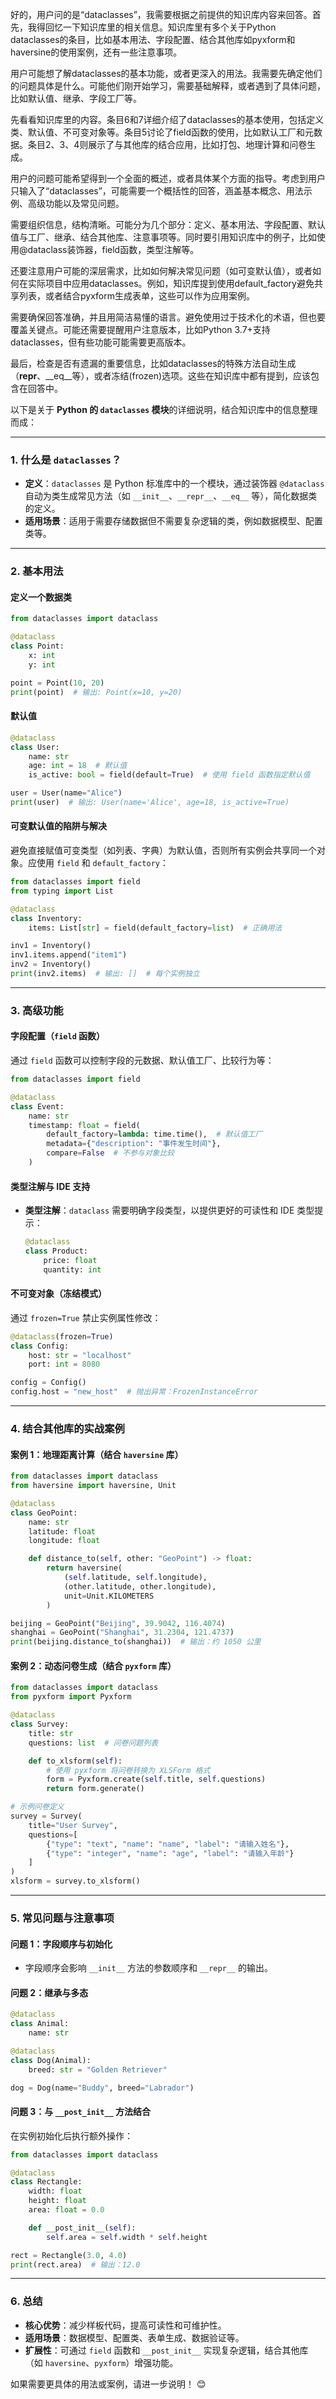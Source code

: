 好的，用户问的是“dataclasses”，我需要根据之前提供的知识库内容来回答。首先，我得回忆一下知识库里的相关信息。知识库里有多个关于Python dataclasses的条目，比如基本用法、字段配置、结合其他库如pyxform和haversine的使用案例，还有一些注意事项。

用户可能想了解dataclasses的基本功能，或者更深入的用法。我需要先确定他们的问题具体是什么。可能他们刚开始学习，需要基础解释，或者遇到了具体问题，比如默认值、继承、字段工厂等。

先看看知识库里的内容。条目6和7详细介绍了dataclasses的基本使用，包括定义类、默认值、不可变对象等。条目5讨论了field函数的使用，比如默认工厂和元数据。条目2、3、4则展示了与其他库的结合应用，比如打包、地理计算和问卷生成。

用户的问题可能希望得到一个全面的概述，或者具体某个方面的指导。考虑到用户只输入了“dataclasses”，可能需要一个概括性的回答，涵盖基本概念、用法示例、高级功能以及常见问题。

需要组织信息，结构清晰。可能分为几个部分：定义、基本用法、字段配置、默认值与工厂、继承、结合其他库、注意事项等。同时要引用知识库中的例子，比如使用@dataclass装饰器，field函数，类型注解等。

还要注意用户可能的深层需求，比如如何解决常见问题（如可变默认值），或者如何在实际项目中应用dataclasses。例如，知识库提到使用default_factory避免共享列表，或者结合pyxform生成表单，这些可以作为应用案例。

需要确保回答准确，并且用简洁易懂的语言。避免使用过于技术化的术语，但也要覆盖关键点。可能还需要提醒用户注意版本，比如Python 3.7+支持dataclasses，但有些功能可能需要更高版本。

最后，检查是否有遗漏的重要信息，比如dataclasses的特殊方法自动生成（__repr__、__eq__等），或者冻结(frozen)选项。这些在知识库中都有提到，应该包含在回答中。

以下是关于 **Python 的 `dataclasses` 模块**的详细说明，结合知识库中的信息整理而成：

---

### **1. 什么是 `dataclasses`？**
- **定义**：`dataclasses` 是 Python 标准库中的一个模块，通过装饰器 `@dataclass` 自动为类生成常见方法（如 `__init__`、`__repr__`、`__eq__` 等），简化数据类的定义。
- **适用场景**：适用于需要存储数据但不需要复杂逻辑的类，例如数据模型、配置类等。

---

### **2. 基本用法**
#### **定义一个数据类**
```python
from dataclasses import dataclass

@dataclass
class Point:
    x: int
    y: int

point = Point(10, 20)
print(point)  # 输出: Point(x=10, y=20)
```

#### **默认值**
```python
@dataclass
class User:
    name: str
    age: int = 18  # 默认值
    is_active: bool = field(default=True)  # 使用 field 函数指定默认值

user = User(name="Alice")
print(user)  # 输出: User(name='Alice', age=18, is_active=True)
```

#### **可变默认值的陷阱与解决**
避免直接赋值可变类型（如列表、字典）为默认值，否则所有实例会共享同一个对象。应使用 `field` 和 `default_factory`：
```python
from dataclasses import field
from typing import List

@dataclass
class Inventory:
    items: List[str] = field(default_factory=list)  # 正确用法

inv1 = Inventory()
inv1.items.append("item1")
inv2 = Inventory()
print(inv2.items)  # 输出: []  # 每个实例独立
```

---

### **3. 高级功能**
#### **字段配置（`field` 函数）**
通过 `field` 函数可以控制字段的元数据、默认值工厂、比较行为等：
```python
from dataclasses import field

@dataclass
class Event:
    name: str
    timestamp: float = field(
        default_factory=lambda: time.time(),  # 默认值工厂
        metadata={"description": "事件发生时间"},
        compare=False  # 不参与对象比较
    )
```

#### **类型注解与 IDE 支持**
- **类型注解**：`dataclass` 需要明确字段类型，以提供更好的可读性和 IDE 类型提示：
  ```python
  @dataclass
  class Product:
      price: float
      quantity: int
  ```

#### **不可变对象（冻结模式）**
通过 `frozen=True` 禁止实例属性修改：
```python
@dataclass(frozen=True)
class Config:
    host: str = "localhost"
    port: int = 8080

config = Config()
config.host = "new_host"  # 抛出异常：FrozenInstanceError
```

---

### **4. 结合其他库的实战案例**
#### **案例 1：地理距离计算（结合 `haversine` 库）**
```python
from dataclasses import dataclass
from haversine import haversine, Unit

@dataclass
class GeoPoint:
    name: str
    latitude: float
    longitude: float

    def distance_to(self, other: "GeoPoint") -> float:
        return haversine(
            (self.latitude, self.longitude),
            (other.latitude, other.longitude),
            unit=Unit.KILOMETERS
        )

beijing = GeoPoint("Beijing", 39.9042, 116.4074)
shanghai = GeoPoint("Shanghai", 31.2304, 121.4737)
print(beijing.distance_to(shanghai))  # 输出：约 1050 公里
```

#### **案例 2：动态问卷生成（结合 `pyxform` 库）**
```python
from dataclasses import dataclass
from pyxform import Pyxform

@dataclass
class Survey:
    title: str
    questions: list  # 问卷问题列表

    def to_xlsform(self):
        # 使用 pyxform 将问卷转换为 XLSForm 格式
        form = Pyxform.create(self.title, self.questions)
        return form.generate()

# 示例问卷定义
survey = Survey(
    title="User Survey",
    questions=[
        {"type": "text", "name": "name", "label": "请输入姓名"},
        {"type": "integer", "name": "age", "label": "请输入年龄"}
    ]
)
xlsform = survey.to_xlsform()
```

---

### **5. 常见问题与注意事项**
#### **问题 1：字段顺序与初始化**
- 字段顺序会影响 `__init__` 方法的参数顺序和 `__repr__` 的输出。

#### **问题 2：继承与多态**
```python
@dataclass
class Animal:
    name: str

@dataclass
class Dog(Animal):
    breed: str = "Golden Retriever"

dog = Dog(name="Buddy", breed="Labrador")
```

#### **问题 3：与 `__post_init__` 方法结合**
在实例初始化后执行额外操作：
```python
from dataclasses import dataclass

@dataclass
class Rectangle:
    width: float
    height: float
    area: float = 0.0

    def __post_init__(self):
        self.area = self.width * self.height

rect = Rectangle(3.0, 4.0)
print(rect.area)  # 输出：12.0
```

---

### **6. 总结**
- **核心优势**：减少样板代码，提高可读性和可维护性。
- **适用场景**：数据模型、配置类、表单生成、数据验证等。
- **扩展性**：可通过 `field` 函数和 `__post_init__` 实现复杂逻辑，结合其他库（如 `haversine`、`pyxform`）增强功能。

如果需要更具体的用法或案例，请进一步说明！ 😊
